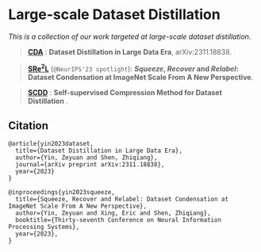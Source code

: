 # Large-scale Dataset Distillation

_This is a collection of our work targeted at large-scale dataset distillation_.

> [**CDA**](./CDA/) : __Dataset Distillation in Large Data Era__,  arXiv:2311.18838.

> [**SRe<sup>2</sup>L**](./SRe2L/) (```@NeurIPS'23 spotlight```): __*Squeeze*, *Recover* and *Relabel*: Dataset Condensation at ImageNet Scale From A New Perspective__.

> [**SCDD**](./SCDD/) : __Self-supervised Compression Method for Dataset Distillation__ .

## Citation

```
@article{yin2023dataset,
  title={Dataset Distillation in Large Data Era},
  author={Yin, Zeyuan and Shen, Zhiqiang},
  journal={arXiv preprint arXiv:2311.18838},
  year={2023}
}
```

```
@inproceedings{yin2023squeeze,
  title={Squeeze, Recover and Relabel: Dataset Condensation at ImageNet Scale From A New Perspective},
  author={Yin, Zeyuan and Xing, Eric and Shen, Zhiqiang},
  booktitle={Thirty-seventh Conference on Neural Information Processing Systems},
  year={2023},
}
```
